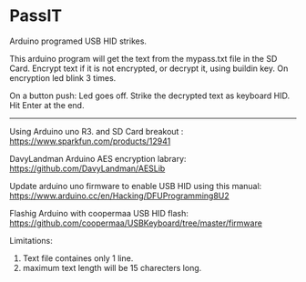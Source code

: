 # PassIT
Arduino programed USB HID strikes.

This arduino program will get the text from the mypass.txt file in the SD Card.
Encrypt text if it is not encrypted, or decrypt it, using buildin key.
On encryption led blink 3 times.

On a button push:
Led goes off.
Strike the decrypted text as keyboard HID.
Hit Enter at the end.

-------------------------------------------
Using Arduino uno R3.
and SD Card breakout :
https://www.sparkfun.com/products/12941

DavyLandman Arduino AES encryption labrary:
https://github.com/DavyLandman/AESLib

Update arduino uno firmware to enable USB HID using this manual:
https://www.arduino.cc/en/Hacking/DFUProgramming8U2

Flashig Arduino with coopermaa USB HID flash:
https://github.com/coopermaa/USBKeyboard/tree/master/firmware

Limitations:
1. Text file containes only 1 line.
2. maximum text length will be 15 charecters long.
